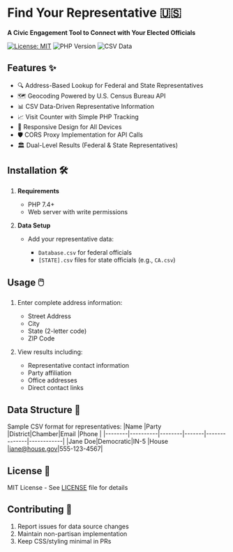 # Find Your Representative 🇺🇸

**A Civic Engagement Tool to Connect with Your Elected Officials**

[![License: MIT](https://img.shields.io/badge/License-MIT-blue.svg)](https://opensource.org/licenses/MIT) ![PHP Version](https://img.shields.io/badge/PHP-7.4%2B-purple) ![CSV Data](https://img.shields.io/badge/Data-CSV-green)
## Features ✨

- 🔍 Address-Based Lookup for Federal and State Representatives
- 🗺️ Geocoding Powered by U.S. Census Bureau API
- 📊 CSV Data-Driven Representative Information
- 📈 Visit Counter with Simple PHP Tracking
- 📱 Responsive Design for All Devices
- 🛡️ CORS Proxy Implementation for API Calls
- 🏛️ Dual-Level Results (Federal & State Representatives)

## Installation 🛠️

1. **Requirements**
   - PHP 7.4+
   - Web server with write permissions

2. **Data Setup**
    
    -   Add your representative data:
        
        -   `Database.csv`  for federal officials
        -   `[STATE].csv`  files for state officials (e.g.,  `CA.csv`)
            

## Usage 🖱️

1.  Enter complete address information:
    
    -   Street Address    
    -   City
    -   State (2-letter code)
    -   ZIP Code
        
2.  View results including:
    
    -   Representative contact information
    -   Party affiliation
    -   Office addresses
    -   Direct contact links

## Data Structure 📂

Sample CSV format for representatives:
|Name    |Party     |District|Chamber|Email         |Phone       |
|--------|----------|--------|-------|--------------|------------|
|Jane Doe|Democratic|IN-5    |House  |jane@house.gov|555-123-4567|

## License 📜

MIT License - See  [LICENSE](https://license/)  file for details

## Contributing 🤝

1.  Report issues for data source changes
2.  Maintain non-partisan implementation
3.  Keep CSS/styling minimal in PRs
